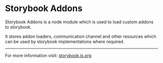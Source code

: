 # Storybook Addons

Storybook Addons is a node module which is used to load custom addons to storybook.

It stores addon loaders, communication channel and other resources which can be used by storybook implementations where required.

---

For more information visit: [storybook.js.org](https://storybook.js.org)
